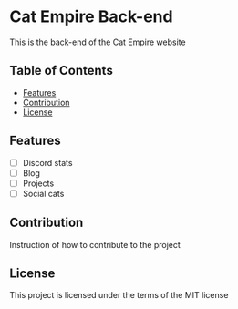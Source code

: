 # Cat Empire Back-end
This is the back-end of the Cat Empire website

## Table of Contents
- [Features](#features)
- [Contribution](#contribution)
- [License](#license)


## Features
- [ ] Discord stats
- [ ] Blog
- [ ] Projects
- [ ] Social cats

## Contribution
Instruction of how to contribute to the project

## License
This project is licensed under the terms of the MIT license

